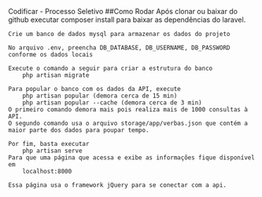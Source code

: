 Codificar - Processo Seletivo
##Como Rodar
    Após clonar ou baixar do github executar
        composer install
    para baixar as dependências do laravel.

    Crie um banco de dados mysql para armazenar os dados do projeto

    No arquivo .env, preencha DB_DATABASE, DB_USERNAME, DB_PASSWORD conforme os dados locais

    Execute o comando a seguir para criar a estrutura do banco
        php artisan migrate
    
    Para popular o banco com os dados da API, execute
        php artisan popular (demora cerca de 15 min)
        php artisan popular --cache (demora cerca de 3 min)
    O primeiro comando demora mais pois realiza mais de 1000 consultas à API.
    O segundo comando usa o arquivo storage/app/verbas.json que contém a maior parte dos dados para poupar tempo.

    Por fim, basta executar
        php artisan serve
    Para que uma página que acessa e exibe as informações fique disponível em
        localhost:8000
    
    Essa página usa o framework jQuery para se conectar com a api.